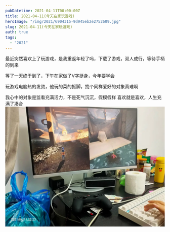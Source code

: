 ```yaml
---
pubDatetime: 2021-04-11T00:00:00Z
title: 2021-04-11(今天在家玩游戏)
heroImage: "/img/2021/6904315-9d945eb2e2752609.jpg"
slug: 2021-04-11(今天在家玩游戏)
auth: true
tags:
  - "2021"
---
```


最近突然喜欢上了玩游戏，是我重返年轻了吗，下载了游戏，双人成行，等待手柄的到来

等了一天终于到了，下午在家做了V字挺身，今年要学会

玩游戏电脑热的发烫，他玩的菜的抠脚，找个同样爱好的对象真难啊

我心中的对象是监看充满活力，不是死气沉沉，假模假样
喜欢就是喜欢，人生充满了凑合
![](../../../../public/img/2021/6904315-9d945eb2e2752609.jpg)

